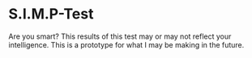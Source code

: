# S.I.M.P-Test
Are you smart? This results of this test may or may not reflect your intelligence.
This is a prototype for what I may be making in the future.
